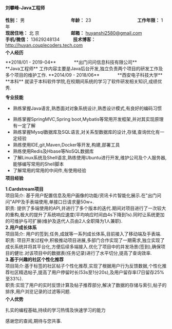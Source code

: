 <h4 style="margin-top:5px">刘攀峰-Java工程师</h4>

**性别：** 男　　　　　  　　　　　**年龄：** 23  　　　　　　　　　　**工作年限：** 1年  
**现居住地：** 北 京　　　　　　　**邮箱：** huyanshi2580@gmail.com  
**手机/微信：** 13629248134　　　**技术博客：** http://huyan.couplecoders.tech.com  

<h4 style="margin-top:-10px;margin-bottom:10px">个人经历</h4>
**2018/01 - 2019-04**　　　　**出门问问信息科技有限公司**　　　　　　　　**Java工程师**  
工作内容主要是Java后台开发,独立负责两个项目的研发工作及多个项目的维护工作.
**2014/09 - 2018/06**　　　　**西安电子科技大学**　　　　　　　　　　　　**本科**  
就读于本科软件学院,在校期间系统的学习了软件研发相关知识,成绩优秀.  


<h4 style="margin-top:10px;margin-bottom:10px">专业技能</h4>

* 熟练掌握Java语言,熟悉面对对象系统设计,熟悉设计模式,有良好的编码习惯
- 熟练掌握SpringMVC,Spring boot,Mybatis等常用开发框架,并对其实现原理有一定了解
- 熟练掌握Mysql数据库及SQL语言,对关系型数据库的设计,存储,查询优化有一定经验
- 熟练使用IDE,git,Maven,Docker等开发,构建,部署工具
- 熟练使用Redis及Hbase等NoSQL数据库
- 了解Linux系统及Shell语言,熟练使用Ubuntu进行开发,维护公司及个人服务器,能够编写常用的Shell脚本
- 了解常用的常用的中间件,有使用经验

<h4 style="margin-top:-10px;margin-bottom:10px">项目经验</h4>

**1.Cardstream项目**  
项目简介: 基于用户配置信息及用户画像的功能/资讯卡片智能化展示.在"出门问问"APP及手表端使用,单接口日请求量50w+.  
职责: 提供了多端使用的API,并进行了多个版本的迭代.期间对项目进行了一次较大的重构,极大的提升了系统响应速度(平均响应时间由4s下降到1s).同时让系统更加的可维护与可扩展(维护及迭代人员由2人全职降为1人兼职).  
**2.用户成长体系**  
项目简介: 用户的签到,任务,成就等一系列成长体系,目前接入了移动端及手表端.  
职责: 项目开发过程中,积极推动项目进展,多部门合作实现了一期需求,独立实现了成长系统并将其平台化,方便后续多端接入.优化了项目中的并发场景(签到),确保项目的健壮.对该项目中的数据表(任务记录)进行了水平切分,提高了查询效率.  
**3.基于兴趣的社区个性化推荐**  
项目简介:基于标签的社区帖子个性化推荐,实现了根据用户行为反馈数据,个性化推荐社区精选帖子,提高了用户停留时长(53s至1分20s),及用户留存率(7日留存25%至33%).  
职责:实现了用户的实时反馈计算及帖子推荐部分,解决了数据的存储与索引,帖子的排序,用户浏览记录的过滤等问题.

<h4 style="margin-top:-10px;margin-bottom:10px">个人优势</h4>

扎实的编程基础,持续的学习热情及快速学习的能力  

感谢您的查阅,期待与您共事.
